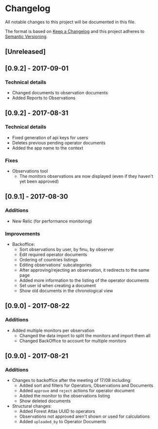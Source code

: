 # Changelog
All notable changes to this project will be documented in this file.

The format is based on [Keep a Changelog](http://keepachangelog.com/en/1.0.0/)
and this project adheres to [Semantic Versioning](http://semver.org/spec/v2.0.0.html).

## [Unreleased]

## [0.9.2] - 2017-09-01
### Technical details
- Changed documents to observation documents
- Added Reports to Observations

## [0.9.2] - 2017-08-31
### Technical details
- Fixed generation of api keys for users
- Deletes previous pending operator documents
- Added the app name to the context

### Fixes
- Observations tool
  - The monitors observations are now displayed (even if they haven't yet been approved)

## [0.9.1] - 2017-08-30
### Additions
- New Relic (for performance monitoring)
### Improvements
- Backoffice:
  - Sort observations by user, by fmu, by observer
  - Edit required operator documents
  - Ordering of countries listings
  - Editing observations' subcategories
  - After approving/rejecting an observation, it redirects to the same page
  - Added more information to the listing of the operator documents
  - Set user id when creating a document
  - Show old documents in the chronological view

## [0.9.0] - 2017-08-22
### Additions
- Added multiple monitors per observation
  - Changed the data import to split the monitors and import them all
  - Changed BackOffice to account for multiple monitors

## [0.9.0] - 2017-08-21
### Additions
- Changes to backoffice after the meeting of 17/08 including:
  - Added sort and filters for Operators, Observations and Documents
  - Added `approve` and `reject` actions for operator document
  - Added the monitor to the observations listing
  - Show deleted documents
- Structural changes:
  - Added Forest Atlas UUID to operators
  - Observations not approved aren't shown or used for calculations
  - Added `uploaded_by` to Operator Documents